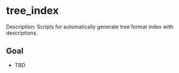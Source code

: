 # tree_index

Description: Scripts for automatically generate tree format index with descriptions.

## Goal

- TBD
